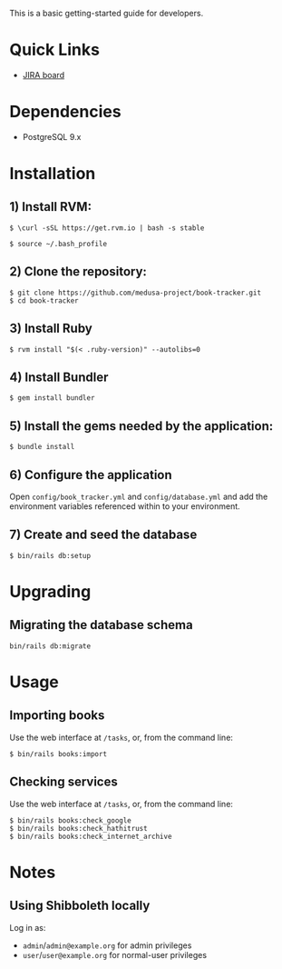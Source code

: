 This is a basic getting-started guide for developers.

# Quick Links

* [JIRA board](https://bugs.library.illinois.edu/projects/MBT)

# Dependencies

* PostgreSQL 9.x

# Installation

## 1) Install RVM:

`$ \curl -sSL https://get.rvm.io | bash -s stable`

`$ source ~/.bash_profile`

## 2) Clone the repository:

```
$ git clone https://github.com/medusa-project/book-tracker.git
$ cd book-tracker
```

## 3) Install Ruby

`$ rvm install "$(< .ruby-version)" --autolibs=0`

## 4) Install Bundler

`$ gem install bundler`

## 5) Install the gems needed by the application:

`$ bundle install`

## 6) Configure the application

Open `config/book_tracker.yml` and `config/database.yml` and add the environment
variables referenced within to your environment.

## 7) Create and seed the database

`$ bin/rails db:setup`

# Upgrading

## Migrating the database schema

`bin/rails db:migrate`

# Usage

## Importing books

Use the web interface at `/tasks`, or, from the command line:

`$ bin/rails books:import`

## Checking services

Use the web interface at `/tasks`, or, from the command line:

```
$ bin/rails books:check_google
$ bin/rails books:check_hathitrust
$ bin/rails books:check_internet_archive
```

# Notes

## Using Shibboleth locally

Log in as:
* `admin`/`admin@example.org` for admin privileges
* `user`/`user@example.org` for normal-user privileges

